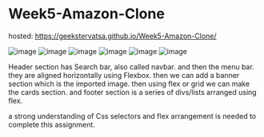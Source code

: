 # Week5-Amazon-Clone
hosted: https://geekstervatsa.github.io/Week5-Amazon-Clone/

![image](https://github.com/GeeksterVatsa/Week5-Amazon-Clone/assets/144803484/0ca55197-242b-4979-bbf0-355f1e64c2ec)
![image](https://github.com/GeeksterVatsa/Week5-Amazon-Clone/assets/144803484/c9a9b6be-a9df-4e6a-973e-7c56f9bf8ea7)
![image](https://github.com/GeeksterVatsa/Week5-Amazon-Clone/assets/144803484/8a2f3e93-eebd-4453-be43-686550b9e7ff)
![image](https://github.com/GeeksterVatsa/Week5-Amazon-Clone/assets/144803484/9b4b14b2-1a40-404d-9a2b-6c1d3acdd88b)
![image](https://github.com/GeeksterVatsa/Week5-Amazon-Clone/assets/144803484/2c984b93-4d99-4f81-a5dc-acbcc082b98e)
![image](https://github.com/GeeksterVatsa/Week5-Amazon-Clone/assets/144803484/7c3e0ab9-62e1-435f-aa76-8fa325ea0da9)

Header section has Search bar, also called navbar. and then the menu bar.
they are aligned horizontally using Flexbox.
then we can add a banner section which is the imported image.
then using flex or grid we can make the cards section.
and footer section is a series of divs/lists arranged using flex.

a strong understanding of Css selectors and flex arrangement is needed to complete this assignment.
